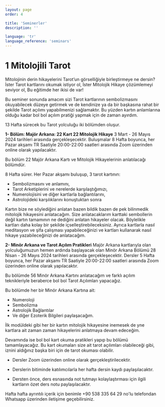 ```yaml
---
layout: page
order: 4

title: 'Seminerler'
description: ''

language: 'tr'
language_reference: 'seminars'
---
```


# 1 Mitolojili Tarot
Mitolojinin derin hikayelerini Tarot’un görselliğiyle birleştirmeye ne dersin?
İster Tarot kartlarını okumak istiyor ol,
İster Mitolojik Hikaye çözümlemeyi seviyor ol,
Bu eğitimde her ikisi de var!

Bu seminer sonunda amacım sizi Tarot kartlarının sembolizmasını okuyabilecek düzeye getirmek ve de kendinize ya da bir başkasına rahat bir şekilde Tarot açılımı yapabilmenizi sağlamaktır. Bu yüzden kartın anlamlarına olduğu kadar bol bol açılım pratiği yapmak için de zaman ayırdım. 

13 Hafta sürecek bu Tarot yolculuğu iki bölümden oluşur. 

**1- Bölüm: Majör Arkana: 22 Kart 22 Mitolojik Hikaye**
3 Mart - 26 Mayıs 2024 tarihleri arasında gerçekleşecektir. 
Buluşmalar 8 Hafta boyunca, her Pazar akşamı TR Saatiyle 20:00-22:00 saatleri arasında Zoom üzerinden online olarak yapılacaktır. 

Bu bölüm 22 Majör Arkana Kartı ve Mitolojik Hikayelerinin anlatılacağı bölümdür. 

8 Hafta sürer. Her Pazar akşamı buluşup, 3 tarot kartının:

+ Sembolizmasını ve anlamını,
+ Tarot Arketiplerini ve nerelerde karşılaştığımızı,
+ Numerolojisini ve diğer kartlarla bağlantılarını,
+ Astrolojideki karşılıklarını konuştuktan sonra

Kartın bize ne söylediğini anlatan bazen bildik bazen de pek bilinmedik mitolojik hikayesini anlatacağım. 
Size anlatacaklarım karttaki sembollerin değil kartın tamamının ne dediğini anlatan hikayeler olacak. Böylelikle kartları daha kolay bir şekilde içselleştirebileceksiniz. 
Ayrıca kartlarla nasıl meditasyon ve şifa çalışması yapabileceğinizi ve kartları kullanarak nasıl hikaye yazabileceğinizi de anlatacağım. 


**2- Minör Arkana ve Tarot Açılım Pratikleri**
Majör Arkana kartlarıyla olan yolculuğumuzun hemen ardında başlayacak olan Minör Arkana Bölümü
28 Nisan - 26 Mayıs 2024 tarihleri arasında gerçekleşecektir. Dersler 5 Hafta boyunca, her Pazar akşamı TR Saatiyle 20:00-22:00 saatleri arasında Zoom üzerinden online olarak yapılacaktır. 

Bu bölümde 56 Minör Arkana Kartını anlatacağım ve farklı açılım teknikleriyle beraberce bol bol Tarot Açılımları yapacağız. 

Bu bölümde her bir Minör Arkana Kartına ait:
+ Numeroloji
+ Sembolizma 
+ Astrolojik Bağlantılar
+ Ve diğer Ezoterik Bilgileri paylaşacağım.

İlk modüldeki gibi her bir kartın mitolojik hikayesine inemesek de yne kartlara ait zaman zaman hikayelerini anlatmaya devam edeceğim.

Devamında ise bol bol kart okuma pratikleri yapıp bu bölümü tamamlayacağız. Bu kart okumaları size ait tarot açılımları olabileceği gibi, iznini aldığınız başka biri için de tarot okuması olabilir. 

+ Dersler Zoom üzerinden online olarak gerçekleştirilecektir. 

+ Derslerin bitiminde katılımcılarla her hafta dersin kaydı paylaşılacaktır.

+ Dersten önce, ders esnasında not tutmayı kolaylaştırması için ilgili kartların özet ders notu paylaşılacaktır.

Hafta hafta ayrıntılı içerik için benimle +90 538 335 64 29 no'lu telefondan Whatsapp üzerinden iletişime geçebilirsiniz. 
